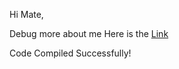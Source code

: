 Hi Mate,

Debug more about me Here is the [Link](https://vinaykumarpns.github.io/)

Code Compiled Successfully!
